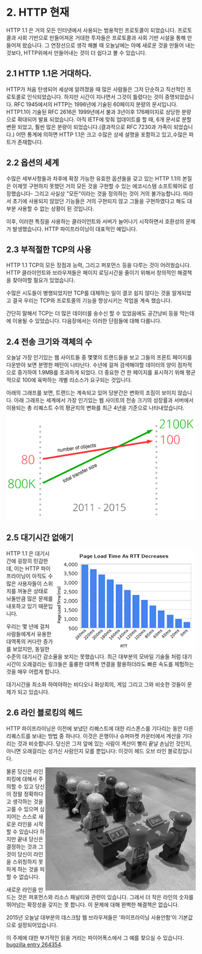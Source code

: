 # 2. HTTP 현재

HTTP 1.1 은 거의 모든 인터넷에서 사용되는 범용적인 프로토콜이 되었습니다. 프로토콜과 사회 기반으로 만들어져온 거대한 투자들은 프로토콜과 사회 기반 시설을 통해 만들어져 왔습니다. 그 연장선으로 생각 해볼 때 오늘날에는 아예 새로운 것을 만들어 내는 것보다, HTTP위에서 만들어내는 것이 더 쉽다고 볼 수 있습니다.

## 2.1 HTTP 1.1은 거대하다.
HTTP가 처음 탄생되어 세상에 알려졌을 때 많은 사람들은 그저 단순하고 직선적인 프로토콜로 인식되었습니다. 하지만 시간이 지나면서 그것이 틀렸다는 것이 증명되었습니다. RFC 1945에서의 HTTP는 1996년에 기술된 60페이지 분량의 문서입니다. HTTP1.1이 기술된 RFC 2616은 1999년에서 불과 3년이후 176페이지로 상당한 분량으로 확대되어 발표 되었습니다. 아직 IETF에 맞춰 업데이트를 할 때, 6개 문서로 분할 변환 되었고, 훨씬 많은 분량이 되었습니다.(결과적으로 RFC 7230과 가족이 되었습니다.) 
어떤 통계에 의하면 HTTP 1.1은 크고 수많은 상세 설명을 포함하고 있고,수많은 파트가 존재합니다.

## 2.2 옵션의 세계

수많은 세부사항들과 차후에 확장 가능한 유효한 옵션들을 갖고 있는 HTTP 1.1의 본질은 이제껏 구현하지 못했던 거의 모든 것을 구현할 수 있는 에코시스템 소프트웨어로 성장했습니다- 그리고 사실상 "모든"이라는 것을 정의하는 것이 거의 불가능합니다. 따라서 초기에 사용되지 않았던 기능들은 거의 구현되지 않고 그들을 구현하였다고 해도 대부분 사용할 수 없는 상황이 된 것입니다.

이후, 이러한 특징을 사용하는 클라이언트와 서버가 늘어나기 시작하면서 호환성의 문제가 발생했습니다. HTTP 파이프라이닝이 대표적인 예입니다.

## 2.3 부적절한 TCP의 사용

HTTP 1.1 TCP의 모든 장점과 능력, 그리고 퍼포먼스 등을 다루는 것이 어려웠습니다.
HTTP 클라이언트와 브라우져들은 페이지 로딩시간을 줄이기 위해서 창의적인 해결책을 찾아야할 필요가 있었습니다.

수많은 시도들이 병행되었지만 TCP를 대체하는 일이 결코 쉽지 않다는 것을 알게되었고 결국 우리는 TCP와 프로토콜의 기능을 향상시키는 작업을 계속 했습니다.

간단히 말해서 TCP는 더 많은 데이터를 송수신 할 수 있었음에도 공간낭비 등을 막는데에 이용될 수 있었습니다. 다음장에서는 이러한 단점들에 대해 다룹니다.

## 2.4 전송 크기와 객체의 수

오늘날 가장 인기있는 웹 사이트들 중 몇몇의 트랜드들을 보고 그들의 프론트 페이지를 다운받아 보면 분명한 패턴이 나타난다. 수년에 걸쳐 검색해야할 데이터의 양이 점차적으로 증가하여 1.9MB를 초과하게 되었다. 더 중요한 건 한 페이지를 표시하기 위해 평균적으로 100에 육박하는 개별 리소스가 요구되는 것입니다.

아래의 그래프를 보면, 트랜드는 계속되고 있어 당분간은 변화의 조짐이 보이지 않습니다. 아래 그래프는 세계에서 가장 인기있는 웹 사이트의 전송 크기의 성장률과 서버에서 이용되는 총 리퀘스트 수의 평균치의 변화를 최근 4년을 기준으로 나타내었습니다.

![transfer size growth](https://raw.githubusercontent.com/bagder/http2-explained/master/images/transfer-size-growth.png)

## 2.5 대기시간 없애기

<img style="float: right;" src="https://raw.githubusercontent.com/bagder/http2-explained/master/images/page-load-time-rtt-decreases.png" />

HTTP 1.1 은 대기시간에 굉장히 민감한데, 이는 HTTP 파이프라이닝이 아직도 수많은 사용자들이 스위치를 꺼놓은 상태로 놔둘만큼 많은 문제를 내포하고 있기 때문입니다.

우리는 몇 년에 걸처 사람들에게서 유용한 대역폭의 커다란 증가를 보았지만, 동일한 수준의 대기시간 감소율을 보지는 못했습니다. 최근 대부분의 모바일 기술들 처럼 대기시간이 오래걸리는 링크들은 훌륭한 대역폭 연결을 활용하더라도 빠른 속도를 체험하는 것을 매우 어렵게 합니다.

대기시간을 최소화 하여야하는 비디오나 화상회의, 게임 그리고 그와 비슷한 것들이 문제가 되고 있습니다.

## 2.6 라인 블로킹의 헤드

HTTP 파이프라이닝은 이전에 보냈던 리퀘스트에 대한 리스폰스를 기다리는 동안 다른 리퀘스트를 보내는 방법 중 하나다. 이것은 은행이나 슈퍼마켓 카운터에서 계산을 기다리는 것과 비슷합니다.
당신은 그저 앞에 있는 사람이 계산이 빨리 끝날 손님인 것인지, 아니면 오래걸리는 성가신 사람인지 모를 뿐입니다: 이것이 헤드 오브 라인 블로킹입니다.

<img style="float: right;" src="https://raw.githubusercontent.com/bagder/http2-explained/master/images/head-of-line-blocking.jpg" />

물론 당신은 라인피킹에 대해서 주의할 수 있고 당신이 정말 정확하다고 생각하는 것을 고를 수 있으며 심지어는 스스로 새로운 라인을 시작할 수 있습니다 하지만 끝내 당신은 결정하는 것과 그것이 당신이 라인을 스위칭하지 못하게 하는 것을 피할 수 없습니다.

새로운 라인을 만드는 것은 퍼포먼스와 리소스 패널티와 관련이 있습니다. 그래서 더 작은 라인의 숫자를 뛰어넘는 확장성을 갖지는 못 합니다. 이 문제에 대해 완벽한 해결책은 없습니다.

2015년 오늘날 대부분의 데스크탑 웹 브라우져들은 '파이프라이닝 사용안함'이 기본값으로 설정되어있습니다.

이 주제에 대한 부가적인 읽을 거리는 파이어폭스에서 그 예를 찾으실 수 있습니다. [bugzilla entry 264354](https://bugzilla.mozilla.org/show_bug.cgi?id=264354).
